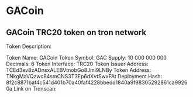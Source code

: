 # GACoin

GACoin TRC20 token on tron network
-----------------------------------------------------
Token Description:

Token Name: GACoin
Token Symbol: GAC
Supply: 10 000 000 000
Decimals: 6
Token Interface: TRC20
Token Issuer Address: TCEd3ev8zADnsxALEBVtnobGo8Jmi9LNBy
Token Address: TNkgMaVQzwc84smCNS3T3Ep6dXvtSwxFAt
Deployment Hash: 8f2c8871baf4c541d401b70a40faf4228bbedd1840a9f98305292861ca99260a
Link on Tronscan:
